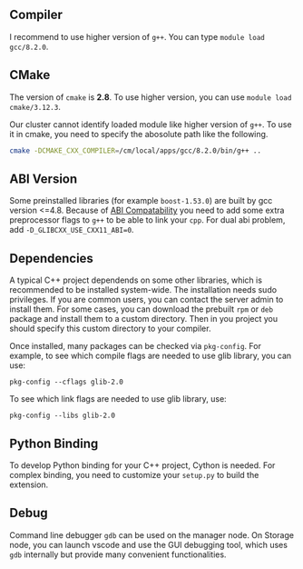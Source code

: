 ## Compiler

I recommend to use higher version of `g++`. You can type `module load gcc/8.2.0`.

## CMake

The version of `cmake` is **2.8**. To use higher version, you can use `module load cmake/3.12.3`.

Our cluster cannot identify loaded module like higher version of `g++`. To use
it in cmake, you need to specify the abosolute path like the following.
```bash
cmake -DCMAKE_CXX_COMPILER=/cm/local/apps/gcc/8.2.0/bin/g++ ..
```
## ABI Version

Some preinstalled libraries (for example `boost-1.53.0`) are built by gcc version <=4.8. Because of [ABI Compatability](https://gcc.gnu.org/onlinedocs/gcc-5.2.0/libstdc++/manual/manual/using_dual_abi.html) you need to add some extra preprocessor flags to `g++` to be able to link your `cpp`. For dual abi problem, add `-D_GLIBCXX_USE_CXX11_ABI=0`.

## Dependencies

A typical C++ project dependends on some other libraries, which is recommended to be
installed system-wide. The installation needs sudo privileges. If you are
common users, you can contact the server admin to install them. For some cases, you can download the prebuilt `rpm` or `deb` package and install them to 
a custom directory. Then in you project you should specify this custom directory to your compiler.

Once installed, many packages can be checked via `pkg-config`.
For example, to see which compile flags are needed to use glib library, you can use:
```shell
pkg-config --cflags glib-2.0
```
To see which link flags are needed to use glib library, use:
```shell
pkg-config --libs glib-2.0
```
## Python Binding

To develop Python binding for your C++ project, Cython is needed. For complex binding, you need to customize your `setup.py` to build the extension.

## Debug
Command line debugger `gdb` can be used on the manager node. On Storage node, you can launch vscode and use the GUI debugging tool, which uses `gdb` internally but provide many convenient functionalities. 